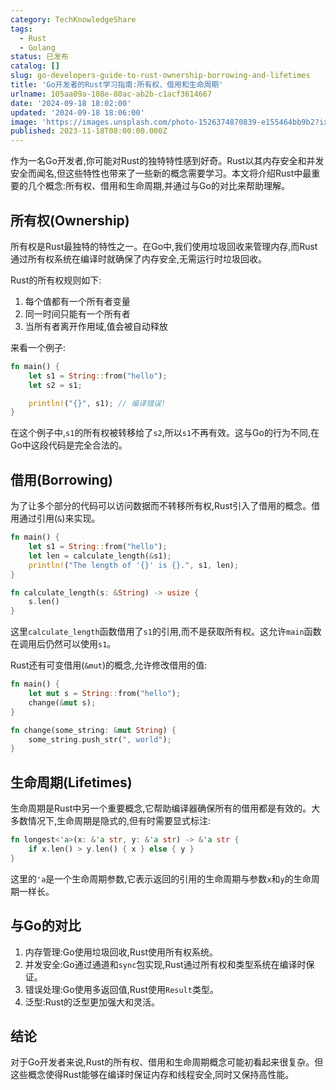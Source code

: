 ```yaml
---
category: TechKnowledgeShare
tags:
  - Rust
  - Golang
status: 已发布
catalog: []
slug: go-developers-guide-to-rust-ownership-borrowing-and-lifetimes
title: 'Go开发者的Rust学习指南:所有权、借用和生命周期'
urlname: 105aa09a-108e-80ac-ab2b-c1acf3614667
date: '2024-09-18 18:02:00'
updated: '2024-09-18 18:06:00'
image: 'https://images.unsplash.com/photo-1526374870839-e155464bb9b2?ixlib=rb-4.0.3&q=85&fm=jpg&crop=entropy&cs=srgb'
published: 2023-11-18T08:00:00.000Z
---
```


作为一名Go开发者,你可能对Rust的独特特性感到好奇。Rust以其内存安全和并发安全而闻名,但这些特性也带来了一些新的概念需要学习。本文将介绍Rust中最重要的几个概念:所有权、借用和生命周期,并通过与Go的对比来帮助理解。


## 所有权(Ownership)


所有权是Rust最独特的特性之一。在Go中,我们使用垃圾回收来管理内存,而Rust通过所有权系统在编译时就确保了内存安全,无需运行时垃圾回收。


Rust的所有权规则如下:

1. 每个值都有一个所有者变量
2. 同一时间只能有一个所有者
3. 当所有者离开作用域,值会被自动释放

来看一个例子:


```rust
fn main() {
    let s1 = String::from("hello");
    let s2 = s1;

    println!("{}", s1); // 编译错误!
}

```


在这个例子中,`s1`的所有权被转移给了`s2`,所以`s1`不再有效。这与Go的行为不同,在Go中这段代码是完全合法的。


## 借用(Borrowing)


为了让多个部分的代码可以访问数据而不转移所有权,Rust引入了借用的概念。借用通过引用(`&`)来实现。


```rust
fn main() {
    let s1 = String::from("hello");
    let len = calculate_length(&s1);
    println!("The length of '{}' is {}.", s1, len);
}

fn calculate_length(s: &String) -> usize {
    s.len()
}
```


这里`calculate_length`函数借用了`s1`的引用,而不是获取所有权。这允许`main`函数在调用后仍然可以使用`s1`。


Rust还有可变借用(`&mut`)的概念,允许修改借用的值:


```rust
fn main() {
    let mut s = String::from("hello");
    change(&mut s);
}

fn change(some_string: &mut String) {
    some_string.push_str(", world");
}

```


## 生命周期(Lifetimes)


生命周期是Rust中另一个重要概念,它帮助编译器确保所有的借用都是有效的。大多数情况下,生命周期是隐式的,但有时需要显式标注:


```rust
fn longest<'a>(x: &'a str, y: &'a str) -> &'a str {
    if x.len() > y.len() { x } else { y }
}
```


这里的`'a`是一个生命周期参数,它表示返回的引用的生命周期与参数`x`和`y`的生命周期一样长。


## 与Go的对比

1. 内存管理:Go使用垃圾回收,Rust使用所有权系统。
2. 并发安全:Go通过通道和`sync`包实现,Rust通过所有权和类型系统在编译时保证。
3. 错误处理:Go使用多返回值,Rust使用`Result`类型。
4. 泛型:Rust的泛型更加强大和灵活。

## 结论


对于Go开发者来说,Rust的所有权、借用和生命周期概念可能初看起来很复杂。但这些概念使得Rust能够在编译时保证内存和线程安全,同时又保持高性能。

